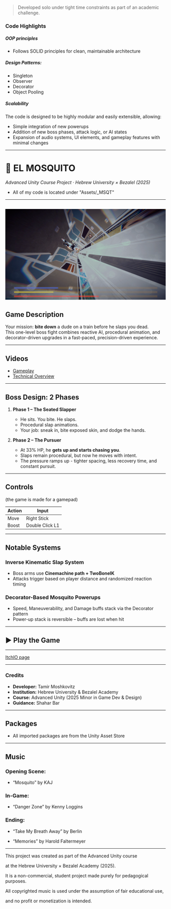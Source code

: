 >  Developed solo under tight time constraints as part of an academic challenge.
### Code Highlights

##### OOP principles

- Follows SOLID principles for clean, maintainable architecture

##### Design Patterns:

- Singleton
- Observer
- Decorator
- Object Pooling
  
##### Scalability

The code is designed to be highly modular and easily extensible, allowing:
- Simple integration of new powerups
- Addition of new boss phases, attack logic, or AI states
- Expansion of audio systems, UI elements, and gameplay features with minimal changes

---
# 🦟 EL MOSQUITO

_Advanced Unity Course Project · Hebrew University × Bezalel (2025)_

- All of my code is located under "Assets/_MSQT"
---
![Gameplay](Assets/_MSQT/ScreenShots/GamePlayScreenShot.png)
---

## Game Description

Your mission: **bite down** a dude on a train before he slaps you dead.  
This one-level boss fight combines reactive AI, procedural animation, and decorator-driven upgrades in a fast-paced, precision-driven experience.

---

## Videos

- [Gameplay](https://youtu.be/Kp4RKf0lAo8)  
- [Technical Overview](https://drive.google.com/file/d/1Un0tSdOGo83M4Yo-Xscyc99jX-QyVUVX/view?usp=sharing)

---

## Boss Design: 2 Phases

1. **Phase 1 – The Seated Slapper**  
   - He sits. You bite. He slaps.  
   - Procedural slap animations.  
   - Your job: sneak in, bite exposed skin, and dodge the hands.

2. **Phase 2 – The Pursuer**  
   - At 33% HP, he **gets up and starts chasing you**.  
   - Slaps remain procedural, but now he moves with intent.  
   - The pressure ramps up - tighter spacing, less recovery time, and constant pursuit.

---

## Controls
(the game is made for a gamepad)

| Action       | Input                |
|--------------|----------------------|
| Move         | Right Stick          |
| Boost        | Double Click L1      |

---

## Notable Systems

### Inverse Kinematic Slap System  
- Boss arms use **Cinemachine path + TwoBoneIK**  
- Attacks trigger based on player distance and randomized reaction timing

### Decorator-Based Mosquito Powerups
- Speed, Maneuverability, and Damage buffs stack via the Decorator pattern  
- Power-up stack is reversible – buffs are lost when hit

---

## ▶ Play the Game

----------
[ItchIO page](https://tamirmoshko.itch.io/el-mosquito)

---

### Credits

- **Developer:** Tamir Moshkovitz  
- **Institution:** Hebrew University & Bezalel Academy  
- **Course:** Advanced Unity (2025 Minor in Game Dev & Design)
- **Guidance:** Shahar Bar

---
## Packages

- All imported packages are from the Unity Asset Store

---
## Music

### Opening Scene:

- “Mosquito​” by KAJ

### In-Game:

- “Danger Zone” by Kenny Loggins

### Ending:

- “Take My Breath Away” by Berlin

- “Memories”  by Harold Faltermeyer​


---

This project was created as part of the Advanced Unity course

at the Hebrew University × Bezalel Academy (2025).

It is a non-commercial, student project made purely for pedagogical purposes.

All copyrighted music is used under the assumption of fair educational use,

and no profit or monetization is intended.

